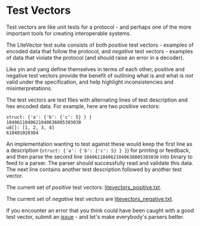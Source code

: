 # Test Vectors
Test vectors are like unit tests for a protocol - and perhaps one of the more important tools for creating interoperable systems.

The LiteVector test suite consists of both _positive_ test vectors - examples of encoded data that follow the protocol, and _negative_ test vectors - examples of data that violate the protocol (and should raise an error in a decoder). 

Like yin and yang define themselves in terms of each other, positive and negative test vectors provide the benefit of outlining what is and what is _not_ valid under the specification, and help highlight inconsistencies and misinterpretations.

The test vectors are text files with alternating lines of test description and hex encoded data. For example, here are two positive vectors:

```
struct: {'a': {'b': {'c': 5} } }
1040611040621040636005303030
u8[]: [1, 2, 3, 4]
610401020304
```

An implementation wanting to test against these would keep the first line as a description (`struct: {'a': {'b': {'c': 5} } }`) for printing or feedback, and then parse the second line `1040611040621040636005303030` into binary to feed to a parser. The parser should successfully read and validate this data. The next line contains another test description followed by another test vector.

The current set of _positive_ test vectors: [litevectors_positive.txt](https://raw.githubusercontent.com/LitePipe/ltvgo/main/testvectors/litevectors_positive.txt).

The current set of _negative_ test vectors are [litevectors_negative.txt](https://raw.githubusercontent.com/LitePipe/ltvgo/main/testvectors/litevectors_negative.txt).

If you encounter an error that you think could have been caught with a good test vector, submit an [issue](https://github.com/LitePipe/litevectors.org/issues) - and let's make everybody's parsers better.
